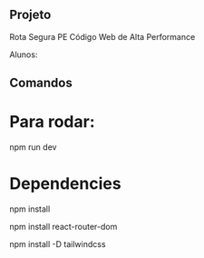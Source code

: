 ## Projeto

Rota Segura PE
Código Web de Alta Performance

Alunos:


## Comandos

# Para rodar:

npm run dev

# Dependencies

npm install

npm install react-router-dom

npm install -D tailwindcss


